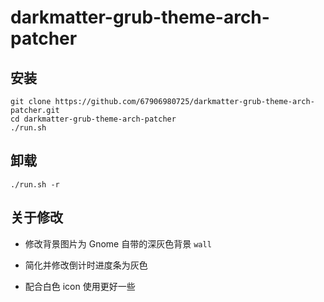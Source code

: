 # darkmatter-grub-theme-arch-patcher

## 安装

``` shell 
git clone https://github.com/67906980725/darkmatter-grub-theme-arch-patcher.git
cd darkmatter-grub-theme-arch-patcher
./run.sh
```

## 卸载

`./run.sh -r`

## 关于修改

- 修改背景图片为 Gnome 自带的深灰色背景 `wall`

- 简化并修改倒计时进度条为灰色

- 配合白色 icon 使用更好一些

